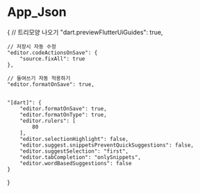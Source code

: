 # App_Json

{
    // 트리모양 나오기
    "dart.previewFlutterUiGuides": true,

    // 저장시 자동 수정
    "editor.codeActionsOnSave": {
        "source.fixAll": true
    },
    
    // 들여쓰기 자동 적용하기
    "editor.formatOnSave": true,


    "[dart]": {
        "editor.formatOnSave": true,
        "editor.formatOnType": true,
        "editor.rulers": [
            80
        ],
        "editor.selectionHighlight": false,
        "editor.suggest.snippetsPreventQuickSuggestions": false,
        "editor.suggestSelection": "first",
        "editor.tabCompletion": "onlySnippets",
        "editor.wordBasedSuggestions": false
    }
}
